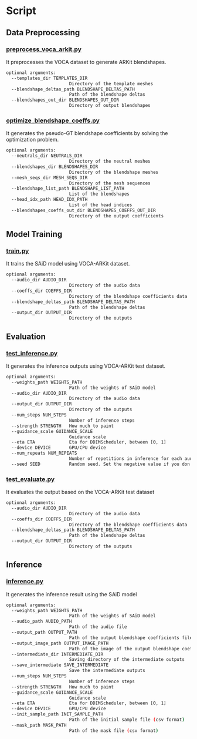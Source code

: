 # Script

## Data Preprocessing

### [preprocess_voca_arkit.py](preprocess_voca_arkit.py)

It preprocesses the VOCA dataset to generate ARKit blendshapes.

```sh
optional arguments:
  --templates_dir TEMPLATES_DIR
                        Directory of the template meshes
  --blendshape_deltas_path BLENDSHAPE_DELTAS_PATH
                        Path of the blendshape deltas
  --blendshapes_out_dir BLENDSHAPES_OUT_DIR
                        Directory of output blendshapes
```

### [optimize_blendshape_coeffs.py](optimize_blendshape_coeffs.py)

It generates the pseudo-GT blendshape coefficients by solving the optimization problem.

```sh
optional arguments:
  --neutrals_dir NEUTRALS_DIR
                        Directory of the neutral meshes
  --blendshapes_dir BLENDSHAPES_DIR
                        Directory of the blendshape meshes
  --mesh_seqs_dir MESH_SEQS_DIR
                        Directory of the mesh sequences
  --blendshape_list_path BLENDSHAPE_LIST_PATH
                        List of the blendshapes
  --head_idx_path HEAD_IDX_PATH
                        List of the head indices
  --blendshapes_coeffs_out_dir BLENDSHAPES_COEFFS_OUT_DIR
                        Directory of the output coefficients
```

## Model Training

### [train.py](train.py)

It trains the SAiD model using VOCA-ARKit dataset.

```sh
optional arguments:
  --audio_dir AUDIO_DIR
                        Directory of the audio data
  --coeffs_dir COEFFS_DIR
                        Directory of the blendshape coefficients data
  --blendshape_deltas_path BLENDSHAPE_DELTAS_PATH
                        Path of the blendshape deltas
  --output_dir OUTPUT_DIR
                        Directory of the outputs
```

## Evaluation

### [test_inference.py](test_inference.py)

It generates the inference outputs using VOCA-ARKit test dataset.

```sh
optional arguments:
  --weights_path WEIGHTS_PATH
                        Path of the weights of SAiD model
  --audio_dir AUDIO_DIR
                        Directory of the audio data
  --output_dir OUTPUT_DIR
                        Directory of the outputs
  --num_steps NUM_STEPS
                        Number of inference steps
  --strength STRENGTH   How much to paint
  --guidance_scale GUIDANCE_SCALE
                        Guidance scale
  --eta ETA             Eta for DDIMScheduler, between [0, 1]
  --device DEVICE       GPU/CPU device
  --num_repeats NUM_REPEATS
                        Number of repetitions in inference for each audio
  --seed SEED           Random seed. Set the negative value if you don't want to control the randomness
```

### [test_evaluate.py](test_evaluate.py)

It evaluates the output based on the VOCA-ARKit test dataset

```sh
optional arguments:
  --audio_dir AUDIO_DIR
                        Directory of the audio data
  --coeffs_dir COEFFS_DIR
                        Directory of the blendshape coefficients data
  --blendshape_deltas_path BLENDSHAPE_DELTAS_PATH
                        Path of the blendshape deltas
  --output_dir OUTPUT_DIR
                        Directory of the outputs
```

## Inference

### [inference.py](inference.py)

It generates the inference result using the SAiD model

```sh
optional arguments:
  --weights_path WEIGHTS_PATH
                        Path of the weights of SAiD model
  --audio_path AUDIO_PATH
                        Path of the audio file
  --output_path OUTPUT_PATH
                        Path of the output blendshape coefficients file (csv format)
  --output_image_path OUTPUT_IMAGE_PATH
                        Path of the image of the output blendshape coefficients
  --intermediate_dir INTERMEDIATE_DIR
                        Saving directory of the intermediate outputs
  --save_intermediate SAVE_INTERMEDIATE
                        Save the intermediate outputs
  --num_steps NUM_STEPS
                        Number of inference steps
  --strength STRENGTH   How much to paint
  --guidance_scale GUIDANCE_SCALE
                        Guidance scale
  --eta ETA             Eta for DDIMScheduler, between [0, 1]
  --device DEVICE       GPU/CPU device
  --init_sample_path INIT_SAMPLE_PATH
                        Path of the initial sample file (csv format)
  --mask_path MASK_PATH
                        Path of the mask file (csv format)
```
